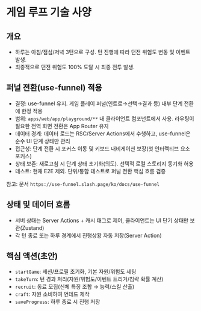 # 게임 루프 기술 사양

## 개요

- 하루는 아침/점심/저녁 3턴으로 구성. 턴 진행에 따라 던전 위험도 변동 및 이벤트 발생.
- 최종적으로 던전 위험도 100% 도달 시 최종 전투 발생.

## 퍼널 전환(use-funnel) 적용

- 결정: use-funnel 유지. 게임 플레이 퍼널(인트로→선택→결과 등) 내부 단계 전환에 한정 적용
- 범위: `apps/web/app/playground/**` 내 클라이언트 컴포넌트에서 사용. 라우팅이 필요한 전역 화면 전환은 App Router 유지
- 데이터 경계: 데이터 로드는 RSC/Server Actions에서 수행하고, use-funnel은 순수 UI 단계 상태만 관리
- 접근성: 단계 전환 시 포커스 이동 및 키보드 내비게이션 보장(첫 인터랙티브 요소 포커스)
- 상태 보존: 새로고침 시 단계 상태 초기화(의도). 선택적 로컬 스토리지 동기화 허용
- 테스트: 현재 E2E 제외. 단위/통합 테스트로 퍼널 전환 핵심 흐름 검증

참고: 문서 `https://use-funnel.slash.page/ko/docs/use-funnel`

## 상태 및 데이터 흐름

- 서버 상태는 Server Actions + 캐시 태그로 제어, 클라이언트는 UI 단기 상태만 보관(Zustand)
- 각 턴 종료 또는 하루 경계에서 진행상황 자동 저장(Server Action)

## 핵심 액션(초안)

- `startGame`: 세션/프로필 초기화, 기본 자원/위험도 세팅
- `takeTurn`: 턴 경과 처리(자원/위험도/이벤트 트리거/침략 확률 계산)
- `recruit`: 동료 모집(신체 특징 조합 → 능력/스킬 산출)
- `craft`: 자원 소비하여 언데드 제작
- `saveProgress`: 하루 종료 시 진행 저장
